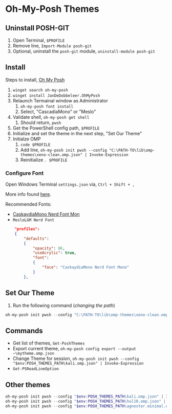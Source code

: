 # Oh-My-Posh Themes

## Uninstall POSH-GIT

1. Open Terminal, `$PROFILE`
2. Remove line, `Import-Module posh-git`
3. Optional, uninstall the `posh-git` module, `uninstall-module posh-git`

## Install

Steps to install, [Oh My Posh](https://ohmyposh.dev/)

1. `winget search oh-my-posh`
2. `winget install JanDeDobbeleer.OhMyPosh`
3. Relaunch Termainal window as Administrator
   1. `oh-my-posh font install`
   2. Select, "CascadiaMono" or "Meslo"
4. Validate shell, `oh-my-posh get shell`
   1. Should return, `pwsh`
5. Get the PowerShell config path, `$PROFILE`
6. Initialize and set the theme in the next step, "Set Our Theme"
7. Initialze OMP
   1. `code $PROFILE`
   2. Add line, `oh-my-posh init pwsh --config "C:\PATH-TO\lib\omp-themes\xeno-clean.omp.json" | Invoke-Expression`
   3. Reinitialize `. $PROFILE`

### Configure Font

Open Windows Terminal `settings.json` via, `Ctrl + Shift + ,`

More info found [here](https://ohmyposh.dev/docs/installation/fonts).

Recommended Fonts:

* [CaskaydiaMono Nerd Font Mon](https://github.com/ryanoasis/nerd-fonts/releases/download/v3.1.1/CascadiaMono.zip)
* `MesloLGM Nerd Font`

```json
    "profiles":
    {
        "defaults":
        {
            "opacity": 86,
            "useAcrylic": true,
            "font":
            {
                "face": "CaskaydiaMono Nerd Font Mono"
            }
        },
```

## Set Our Theme

1. Run the following command (_changing the path_)

```powershell
oh-my-posh init pwsh --config "C:\PATH-TO\lib\omp-themes\xeno-clean.omp.json" | Invoke-Expression
```

## Commands

* Get list of themes, `Get-PoshThemes`
* Export current theme, `oh-my-posh config export --output ~\mytheme.omp.json`
* Change Theme for session, `oh-my-posh init pwsh --config "$env:POSH_THEMES_PATH\kali.omp.json" | Invoke-Expression`
* `Get-PSReadLineOption`

## Other themes

```powershell
oh-my-posh init pwsh --config "$env:POSH_THEMES_PATH\kali.omp.json" | Invoke-Expression
oh-my-posh init pwsh --config "$env:POSH_THEMES_PATH\hul10.omp.json" | Invoke-Expression
oh-my-posh init pwsh --config "$env:POSH_THEMES_PATH\agnoster.minimal.omp.json" | Invoke-Expression
```

